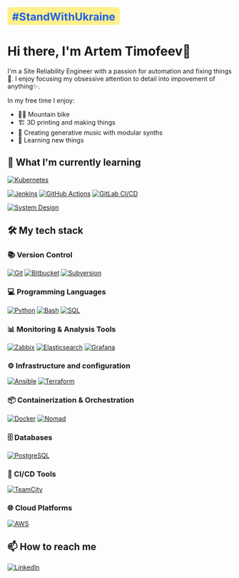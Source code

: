[![Stand With Ukraine](https://raw.githubusercontent.com/vshymanskyy/StandWithUkraine/main/badges/StandWithUkraine.svg)](https://stand-with-ukraine.pp.ua)

# Hi there, I'm Artem Timofeev👋

I'm a Site Reliability Engineer with a passion for automation and fixing things👷. 
I enjoy focusing my obsessive attention to detail into impovement of anything✨. 

In my free time I enjoy:
- 🚵‍♂️ Mountain bike
- 🏗️ 3D printing and making things
- 🎹 Creating generative music with modular synths
- 📖 Learning new things

## 🌱 What I'm currently learning

[![Kubernetes](https://img.shields.io/badge/-Kubernetes-326CE5?style=flat&logo=kubernetes&logoColor=white)](#)

[![Jenkins](https://img.shields.io/badge/-Jenkins-D24939?style=flat&logo=jenkins&logoColor=white)](#)
[![GitHub Actions](https://img.shields.io/badge/-GitHub_Actions-2088FF?style=flat&logo=github-actions&logoColor=white)](#)
[![GitLab CI/CD](https://img.shields.io/badge/-GitLab_CI/CD-FCA121?style=flat&logo=gitlab&logoColor=white)](#)

[![System Design](https://img.shields.io/badge/-System_Design-000000?style=flat&logoColor=white)](#)

## 🛠️ My tech stack

### 📚 Version Control

[![Git](https://img.shields.io/badge/-Git-F05032?style=flat&logo=git&logoColor=white)](#)
[![Bitbucket](https://img.shields.io/badge/-Bitbucket-0052CC?style=flat&logo=bitbucket&logoColor=white)](#)
[![Subversion](https://img.shields.io/badge/-Subversion-809CC9?style=flat&logo=subversion&logoColor=white)](#)

### 💻 Programming Languages
[![Python](https://img.shields.io/badge/-Python-3776AB?style=flat&logo=python&logoColor=white)](#)
[![Bash](https://img.shields.io/badge/-Bash-4EAA25?style=flat&logo=gnu-bash&logoColor=white)](#)
[![SQL](https://img.shields.io/badge/-SQL-4479A1?style=flat&logo=sql&logoColor=white)](#)

### 📊 Monitoring & Analysis Tools

[![Zabbix](https://img.shields.io/badge/-Zabbix-EE0000?style=flat&logo=zabbix&logoColor=white)](#)
[![Elasticsearch](https://img.shields.io/badge/-Elasticsearch-005571?style=flat&logo=elasticsearch&logoColor=white)](#)
[![Grafana](https://img.shields.io/badge/-Grafana-F46800?style=flat&logo=grafana&logoColor=white)](#)


### ⚙️ Infrastructure and configuration

[![Ansible](https://img.shields.io/badge/-Ansible-EE0000?style=flat&logo=ansible&logoColor=white)](#)
[![Terraform](https://img.shields.io/badge/-Terraform-623CE4?style=flat&logo=terraform&logoColor=white)](#)


### 📦 Containerization & Orchestration

[![Docker](https://img.shields.io/badge/-Docker-2496ED?style=flat&logo=docker&logoColor=white)](#)
[![Nomad](https://img.shields.io/badge/-Nomad-00BC7F?style=flat&logo=hashicorp&logoColor=white)](#)

### 🗄️ Databases

[![PostgreSQL](https://img.shields.io/badge/-PostgreSQL-336791?style=flat&logo=postgresql&logoColor=white)](#)

### 🚀 CI/CD Tools

[![TeamCity](https://img.shields.io/badge/-TeamCity-000000?style=flat&logo=teamcity&logoColor=white)](#)

### 🌐 Cloud Platforms

[![AWS](https://img.shields.io/badge/-AWS-232F3E?style=flat&logo=amazon-aws&logoColor=white)](#)



## 📫 How to reach me

[![LinkedIn](https://img.shields.io/badge/LinkedIn-Artem_Timofeev-blue?style=flat&logo=linkedin&logoColor=white)](https://www.linkedin.com/in/artem-timofeev-240b7a14b/)
